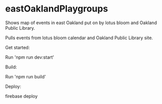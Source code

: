 # eastOaklandPlaygroups

Shows map of events in east Oakland put on by lotus bloom and Oakland Public Library. 

Pulls events from lotus bloom calendar and Oakland Public Library site.

Get started:

Run 'npm run dev:start'

Build:

Run 'npm run build'

Deploy:

firebase deploy 
